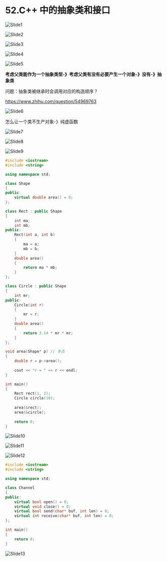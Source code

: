 # 52.C++ 中的抽象类和接口



![Slide1](52.C++中的抽象类和接口.assets/Slide1.PNG)



![Slide2](52.C++中的抽象类和接口.assets/Slide2.PNG)



![Slide3](52.C++中的抽象类和接口.assets/Slide3.PNG)



![Slide4](52.C++中的抽象类和接口.assets/Slide4.PNG)



![Slide5](52.C++中的抽象类和接口.assets/Slide5.PNG)

**考虑父类能作为一个抽象类型-》考虑父类有没有必要产生一个对象-》没有-》抽象类**

问题：抽象类被继承时会调用对应的构造顺序？

https://www.zhihu.com/question/54969763

![Slide6](52.C++中的抽象类和接口.assets/Slide6.PNG)

怎么让一个类不生产对象-》纯虚函数

![Slide7](52.C++中的抽象类和接口.assets/Slide7.PNG)



![Slide8](52.C++中的抽象类和接口.assets/Slide8.PNG)



![Slide9](52.C++中的抽象类和接口.assets/Slide9.PNG)

```cpp
#include <iostream>
#include <string>

using namespace std;

class Shape
{
public:
    virtual double area() = 0;
};

class Rect : public Shape
{
    int ma;
    int mb;
public:
    Rect(int a, int b)
    {
        ma = a;
        mb = b;
    }
    double area()
    {
        return ma * mb;
    }
};

class Circle : public Shape
{
    int mr;
public:
    Circle(int r)
    {
        mr = r;
    }
    double area()
    {
        return 3.14 * mr * mr;
    }
};

void area(Shape* p) // 多态
{
    double r = p->area();
    
    cout << "r = " << r << endl;
}

int main()
{
    Rect rect(1, 2);
    Circle circle(10);
    
    area(&rect);
    area(&circle);
    
    return 0;
}

```



![Slide10](52.C++中的抽象类和接口.assets/Slide10.PNG)



![Slide11](52.C++中的抽象类和接口.assets/Slide11.PNG)



![Slide12](52.C++中的抽象类和接口.assets/Slide12.PNG)

```cpp
#include <iostream>
#include <string>

using namespace std;

class Channel
{
public:
    virtual bool open() = 0;
    virtual void close() = 0;
    virtual bool send(char* buf, int len) = 0;
    virtual int receive(char* buf, int len) = 0;
};

int main()
{
    return 0;
}

```

![Slide13](52.C++中的抽象类和接口.assets/Slide13.PNG)